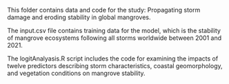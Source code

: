 This folder contains data and code for the study: Propagating storm damage and eroding stability in global mangroves. 

The input.csv file contains training data for the model, which is the stability of mangrove ecosystems following all storms worldwide between 2001 and 2021.

The logitAnalyasis.R script includes the code for examining the impacts of twelve predictors describing storm characteristics, coastal geomorphology, and vegetation conditions on mangrove stability. 
